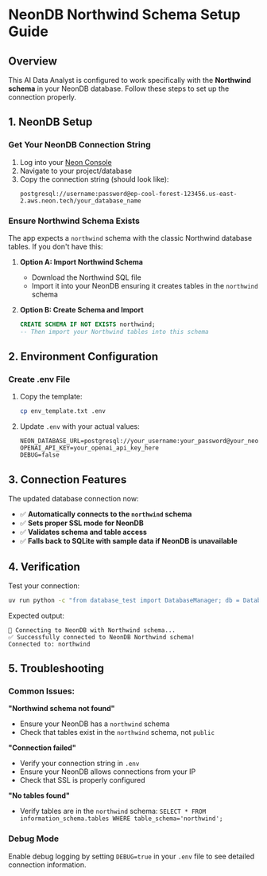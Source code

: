 # NeonDB Northwind Schema Setup Guide

## Overview
This AI Data Analyst is configured to work specifically with the **Northwind schema** in your NeonDB database. Follow these steps to set up the connection properly.

## 1. NeonDB Setup

### Get Your NeonDB Connection String
1. Log into your [Neon Console](https://console.neon.tech/)
2. Navigate to your project/database
3. Copy the connection string (should look like):
   ```
   postgresql://username:password@ep-cool-forest-123456.us-east-2.aws.neon.tech/your_database_name
   ```

### Ensure Northwind Schema Exists
The app expects a `northwind` schema with the classic Northwind database tables. If you don't have this:

1. **Option A: Import Northwind Schema**
   - Download the Northwind SQL file
   - Import it into your NeonDB ensuring it creates tables in the `northwind` schema

2. **Option B: Create Schema and Import**
   ```sql
   CREATE SCHEMA IF NOT EXISTS northwind;
   -- Then import your Northwind tables into this schema
   ```

## 2. Environment Configuration

### Create .env File
1. Copy the template:
   ```bash
   cp env_template.txt .env
   ```

2. Update `.env` with your actual values:
   ```env
   NEON_DATABASE_URL=postgresql://your_username:your_password@your_neon_host.neon.tech/your_database_name
   OPENAI_API_KEY=your_openai_api_key_here
   DEBUG=false
   ```

## 3. Connection Features

The updated database connection now:
- ✅ **Automatically connects to the `northwind` schema**
- ✅ **Sets proper SSL mode for NeonDB**
- ✅ **Validates schema and table access**
- ✅ **Falls back to SQLite with sample data if NeonDB is unavailable**

## 4. Verification

Test your connection:
```bash
uv run python -c "from database_test import DatabaseManager; db = DatabaseManager(); print('Connected to:', db.get_schema_name())"
```

Expected output:
```
🔗 Connecting to NeonDB with Northwind schema...
✅ Successfully connected to NeonDB Northwind schema!
Connected to: northwind
```

## 5. Troubleshooting

### Common Issues:

**"Northwind schema not found"**
- Ensure your NeonDB has a `northwind` schema
- Check that tables exist in the `northwind` schema, not `public`

**"Connection failed"**
- Verify your connection string in `.env`
- Ensure your NeonDB allows connections from your IP
- Check that SSL is properly configured

**"No tables found"**
- Verify tables are in the `northwind` schema: `SELECT * FROM information_schema.tables WHERE table_schema='northwind';`

### Debug Mode
Enable debug logging by setting `DEBUG=true` in your `.env` file to see detailed connection information. 